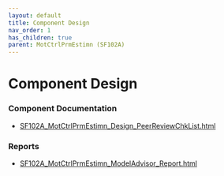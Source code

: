 ```yaml
---
layout: default
title: Component Design
nav_order: 1
has_children: true
parent: MotCtrlPrmEstimn (SF102A)
---
```

# Component Design
### Component Documentation

- [SF102A_MotCtrlPrmEstimn_Design_PeerReviewChkList.html](Doc/SF102A_MotCtrlPrmEstimn_Design_PeerReviewChkList.html)

### Reports

- [SF102A_MotCtrlPrmEstimn_ModelAdvisor_Report.html](Reports/SF102A_MotCtrlPrmEstimn_ModelAdvisor_Report.html)

